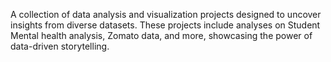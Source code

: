 A collection of data analysis and visualization projects designed to uncover insights from diverse datasets. These projects include analyses on Student Mental health analysis, Zomato data, and more, showcasing the power of data-driven storytelling.
